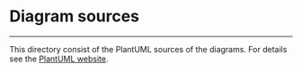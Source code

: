 # Diagram sources 
---

This directory consist of the PlantUML sources of the diagrams.
For details see the [PlantUML website](https://plantuml.com/).